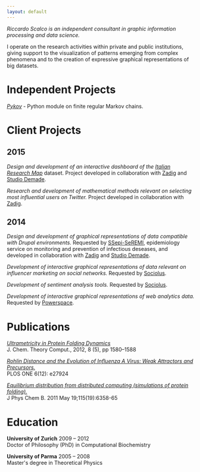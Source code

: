 ```yaml
---
layout: default
---
```


*Riccardo Scalco is an independent consultant in graphic information
processing and data science.*

I operate on the research activities within private and public
institutions, giving support to the visualization of patterns emerging
from complex phenomena and to the creation of expressive graphical representations of big datasets.

# Independent Projects

*[Pykov](https://github.com/riccardoscalco/Pykov)* - Python
module on finite regular Markov chains.


# Client Projects

## 2015

*Design and development of an interactive dashboard of the [Italian
Research Map](http://irm.scienceonthenet.eu/)* dataset. Project developed in collaboration with [Zadig](http://en.zadig.it/) and [Studio Demade](http://www.demade.net/).

*Research and development of mathematical methods relevant on selecting
most influential users on Twitter.* Project developed in
collaboration with [Zadig](http://en.zadig.it/).

## 2014

*Design and development of graphical representations of data compatible
with Drupal environments.*
Requested by [SSepi-SeREMI](http://seremi.it/),
epidemiology service on monitoring and prevention of infectious deseases,
and developed in collaboration with [Zadig](http://en.zadig.it/)
and [Studio Demade](http://www.demade.net/).

*Development of interactive graphical representations of data
relevant on influencer marketing on social networks.*
Requested by [Sociolus](http://www.sociolus.com/).

*Development of sentiment analysis tools.*
Requested by [Sociolus](http://www.sociolus.com/).

*Development of interactive graphical representations of
web analytics data.*
Requested by [Powerspace](http://www.powerspace.com/).


# Publications

*[Ultrametricity in Protein Folding Dynamics](http://www.biochem-caflisch.uzh.ch/static/pdf/riccardos12jctc.pdf)*  
J. Chem. Theory Comput., 2012, 8 (5), pp 1580–1588

*[Rohlin Distance and the Evolution of Influenza A Virus: Weak Attractors and Precursors.](http://www.plosone.org/article/info:doi/10.1371/journal.pone.0027924)*  
PLOS ONE 6(12): e27924

*[Equilibrium distribution from distributed computing (simulations of protein folding).](http://www.biochem-caflisch.uzh.ch/static/pdf/riccardos11.pdf)*  
J Phys Chem B. 2011 May 19;115(19):6358-65


# Education

**University of Zurich** 2009 – 2012  
Doctor of Philosophy (PhD) in Computational Biochemistry

**University of Parma** 2005 – 2008  
Master's degree in Theoretical Physics